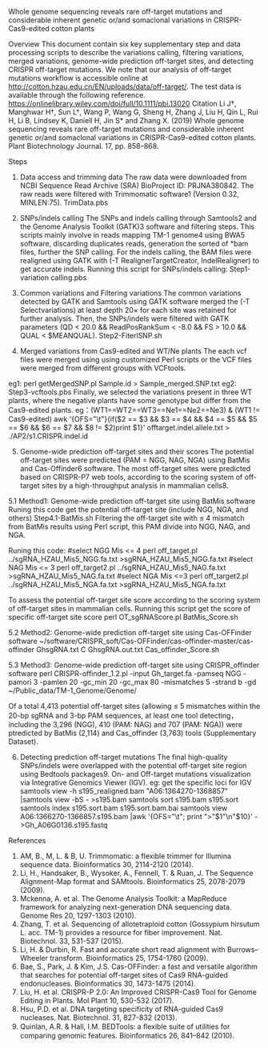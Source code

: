 Whole genome sequencing reveals rare off-target mutations and considerable inherent genetic or/and somaclonal variations in CRISPR-Cas9-edited cotton plants

Overview
This document contain six key supplementary step and data processing scripts to describe the variations calling, filtering variations, merged variations, genome-wide prediction off-target sites, and detecting CRISPR off-target mutations.
We note that our analysis of off-target mutations workflow is accessible online at http://cotton.hzau.edu.cn/EN/uploads/data/off-target/. 
The test data is available through the following reference. 
https://onlinelibrary.wiley.com/doi/full/10.1111/pbi.13020
Citation
Li J†, Manghwar H†, Sun L†, Wang P, Wang G, Sheng H, Zhang J, Liu H, Qin L, Rui H, Li B, Lindsey K, Daniell H, Jin S* and Zhang X. (2019) Whole genome sequencing reveals rare off-target mutations and considerable inherent genetic or/and somaclonal variations in CRISPR-Cas9-edited cotton plants.  Plant Biotechnology Journal. 17, pp. 858–868.

Steps
1. Data access and trimming data
The raw data were downloaded from NCBI Sequence Read Archive (SRA) BioProject ID: PRJNA380842. The raw reads were filtered with Trimmomatic software1 (Version 0.32, MINLEN:75).
TrimData.pbs

2. SNPs/indels calling
The SNPs and indels calling through Samtools2 and the Genome Analysis Toolkit (GATK)3 software and filtering steps. This scripts mainly involve in reads mapping TM-1 genome4 using BWA5 software, discarding duplicates reads, generation the sorted of *bam files, further the SNP calling. For the indels calling, the BAM files were realigned using GATK with (-T RealignerTargetCreator, IndelRealigner) to get accurate indels.
Running this script for SNPs/indels calling: Step1-variation calling.pbs

3. Common variations and Filtering variations 
The common variations detected by GATK and Samtools using GATK software merged the (-T Selectvariations) at least depth 20× for each site was retained for further analysis. Then, the SNPs/indels were filtered with GATK parameters (QD < 20.0 && ReadPosRankSum < -8.0 && FS > 10.0 && QUAL < $MEANQUAL).
Step2-FiterlSNP.sh

4. Merged variations from Cas9-edited and WT/Ne plants
The each vcf files were merged using using customized Perl scripts or the VCF files were merged from different groups with VCFtools.

eg1: perl getMergedSNP.pl Sample.id > Sample_merged.SNP.txt
eg2: Step3-vcftools.pbs
Finally, we selected the variations present in three WT plants, where the negative plants have some genotype but differ from the Cas9-edited plants.
eg：(WT1==WT2==WT3==Ne1==Ne2==Ne3) & (WT1 != Cas9-edited)
awk '{OFS="\t"}{if($2 == $3 && $3 == $4 && $4 == $5 && $5 == $6 && $6 == $7 && $8 != $2)print $1}' offtarget.indel.allele.txt > ./AP2/s1.CRISPR.indel.id

5. Genome-wide prediction off-target sites and their scores
The potential off-target sites were predicted (PAM = NGG, NAG, NGA) using BatMis and Cas-Offinder6 software. The most off-target sites were predicted based on CRISPR-P7 web tools, according to the scoring system of off-target sites by a high-throughput analysis in mammalian cells8.

5.1 Method1: Genome-wide prediction off-target site using BatMis software
Runing this code get the potential off-target site (include NGG, NGA, and others)
Step4.1-BatMis.sh
Filtering the off-target site with ≤ 4 mismatch from BatMis results using Perl script, this PAM divide into NGG, NAG, and NGA.

Runing this code:
#select NGG Mis <= 4
perl off_target.pl ../sgRNA_HZAU_Mis5_NGG.fa.txt >sgRNA_HZAU_Mis5_NGG.fa.txt
#select NAG Mis <= 3
perl off_target2.pl ../sgRNA_HZAU_Mis5_NAG.fa.txt >sgRNA_HZAU_Mis5_NAG.fa.txt
#select NGA Mis <=3
perl off_target2.pl ../sgRNA_HZAU_Mis5_NGA.fa.txt >sgRNA_HZAU_Mis5_NGA.fa.txt

To assess the potential off-target site score according to the scoring system of off-target sites in mammalian cells.
Running this script get the score of specific off-target site score
perl OT_sgRNAScore.pl
BatMis_Score.sh

5.2 Method2: Genome-wide prediction off-target site using Cas-OFFinder software
~/software/CRISPR_soft/Cas-OFFinder/cas-offinder-master/cas-offinder GhsgRNA.txt C GhsgRNA.out.txt
Cas_offinder_Score.sh

5.3 Method3: Genome-wide prediction off-target site using CRISPR_offinder software
perl CRISPR-offinder_1.2.pl -input Gh_target.fa -pamseq NGG -pamori 3 -pamlen 20 -gc_min 20 -gc_max 80 -mismatches 5 -strand b -gd ~/Public_data/TM-1_Genome/Genome/

Of a total 4,413 potential off-target sites (allowing ≤ 5 mismatches within the 20-bp sgRNA and 3-bp PAM sequences, at least one tool detecting，including the 3,296 (NGG), 410
(PAM: NAG) and 707 (PAM: NGA)) were ptredicted by BatMis (2,114) and Cas_offinder (3,763) tools (Supplementary Dataset). 

6. Detecting prediction off-target mutations
The final high-quality SNPs/indels were overlapped with the potential off-target site region using Bedtools packages9. On- and Off-target mutations visualization via Integrative Genomics Viewer (IGV).
eg: get the specific loci for IGV 
samtools view -h s195_realigned.bam "A06:1364270-1368857"  |samtools view -bS - >s195.bam
samtools sort s195.bam s195.sort
samtools index s195.sort.bam s195.sort.bam.bai
samtools view A06:1366270-1366857.s195.bam |awk '{OFS="\t"; print ">"$1"\n"$10}' - >Gh_A06G0136.s195.fastq

References
1.	AM, B., M, L. & B, U. Trimmomatic: a flexible trimmer for Illumina sequence data. Bioinformatics 30, 2114-2120 (2014).
2.	Li, H., Handsaker, B., Wysoker, A., Fennell, T. & Ruan, J. The Sequence Alignment-Map format and SAMtools. Bioinformatics 25, 2078-2079 (2009).
3.	Mckenna, A. et al. The Genome Analysis Toolkit: a MapReduce framework for analyzing next-generation DNA sequencing data. Genome Res 20, 1297-1303 (2010).
4.	Zhang, T. et al. Sequencing of allotetraploid cotton (Gossypium hirsutum L. acc. TM-1) provides a resource for fiber improvement. Nat. Biotechnol. 33, 531-537 (2015).
5.	Li, H. & Durbin, R. Fast and accurate short read alignment with Burrows–Wheeler transform. Bioinformatics 25, 1754-1760 (2009).
6.	Bae, S., Park, J. & Kim, J.S. Cas-OFFinder: a fast and versatile algorithm that searches for potential off-target sites of Cas9 RNA-guided endonucleases. Bioinformatics 30, 1473-1475 (2014).
7.	Liu, H. et al. CRISPR-P 2.0: An Improved CRISPR-Cas9 Tool for Genome Editing in Plants. Mol Plant 10, 530-532 (2017).
8.  Hsu, P.D. et al. DNA targeting specificity of RNA-guided Cas9 nucleases. Nat. Biotechnol. 31, 827-832 (2013).
9. 	Quinlan, A.R. & Hall, I.M. BEDTools: a ﬂexible suite of utilities for comparing genomic features. Bioinformatics 26, 841–842 (2010).
